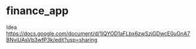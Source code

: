 # finance_app


Idea
https://docs.google.com/document/d/1lQYOD1aFLbx6zwSzjGDwcE0uGnA7BNviUAsVb3wfP3k/edit?usp=sharing
